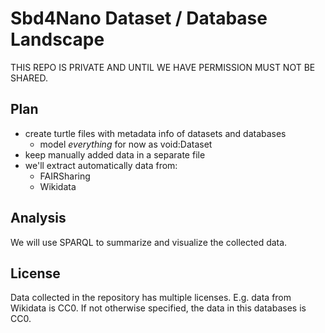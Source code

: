 # Sbd4Nano Dataset / Database Landscape

THIS REPO IS PRIVATE AND UNTIL WE HAVE PERMISSION MUST NOT BE SHARED.

## Plan

* create turtle files with metadata info of datasets and databases
  * model *everything* for now as void:Dataset
* keep manually added data in a separate file
* we'll extract automatically data from:
  * FAIRSharing
  * Wikidata

## Analysis

We will use SPARQL to summarize and visualize the collected data.
  
## License
  
Data collected in the repository has multiple licenses. E.g. data from Wikidata is CC0.
If not otherwise specified, the data in this databases is CC0.
  
 
